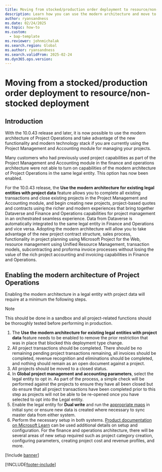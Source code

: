 ```yaml
---
title: Moving from stocked/production order deployment to resource/non-stocked
description: Learn how you can use the modern architecture and move to the resource/non-stocked deployment if you have a legal entity that is currently using the stocked/production order deployment. 
author: ryansandness 
ms.date: 02/24/2025
ms.topic: how-to
ms.custom: 
  - bap-template
ms.reviewer: johnmichalak
ms.search.region: Global
ms.author: ryansandness
ms.search.validFrom: 2025-02-24 
ms.dyn365.ops.version: 
---
```

# Moving from a stocked/production order deployment to resource/non-stocked deployment

## Introduction

With the 10.0.43 release and later, it is now possible to use the modern architecture of Project Operations and take advantage of the new functionality and modern technology stack if you are currently using the Project Management and Accounting module for managing your projects.

Many customers who had previously used project capabilities as part of the Project Management and Accounting module in the finance and operations architecture were not able to turn on capabilities of the modern architecture of Project Operations in the same legal entity. This option has now been enabled.

For the 10.0.43 release, the **Use the modern architecture for existing legal entities with project data** feature allows you to complete all existing transactions and close existing projects in the Project Management and Accounting module, and begin creating new projects, project-based quotes and contracts using the richer and modern experiences that bring together Dataverse and Finance and Operations capabilities for project management in an orchestrated seamless experience. Data from Dataverse is automatically integrated to the same legal entity in Finance and Operations and vice versa. Adopting the modern architecture will allow you to take advantage of the new project contract structure, sales process, functionality in project planning using Microsoft Project for the Web, resource management using Unified Resource Management, transaction models, subcontracting and proforma invoice processes without losing the value of the rich project accounting and invoicing capabilities in Finance and Operations.

## Enabling the modern architecture of Project Operations

Enabling the modern architecture in a legal entity with project data will require at a minimum the following steps.

 > [!NOTE]
> This should be done in a sandbox and all project-related functions should be thoroughly tested before performing in production.

1. The **Use the modern architecture for existing legal entities with project data** feature needs to be enabled to remove the prior restriction that was in place that blocked this deployment type change.
2. All project transactions should be completed. There should be no remaining pending project transactions remaining, all invoices should be completed, revenue recognition and eliminations should be completed, and nothing should remain as an open document against a project.
3. All projects should be moved to a closed status.
4. In **Global project management and accounting parameters**, select the legal entity to opt in. As part of the process, a simple check will be performed against the projects to ensure they have all been closed but do ensure that all project transactions have been completed prior to this step as projects will not be able to be re-opened once you have selected to opt into the Legal entity.
5. Enable the legal entity for **Dual write** and run the [appropriate maps](../environment/resource-dual-write-maps.md) in initial sync or ensure new data is created where necessary to sync master data from either system.
6. Perform the necessary setup in both systems. [Product documentation on Microsoft Learn](../environment/project-operations-integrated-deployment-overview.md) can be used additional details on setup and configuration. For the finance and operations architecture, there will be several areas of new setup required such as project category creation, configuring parameters, creating project cost and revenue profiles, and more.

[!include [banner](../includes/banner.md)]


[!INCLUDE[footer-include](../includes/footer-banner.md)]
